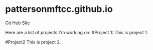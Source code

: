 # pattersonmftcc.github.io
 Git Hub Site
 
Here are a list of projects I'm working on:
#Project 1:
This is project 1.

#Project2
This is project 2.

